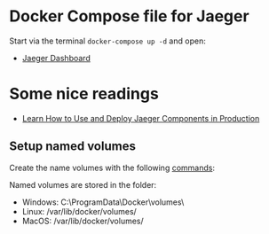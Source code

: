 # Docker Compose file for Jaeger
Start via the terminal `docker-compose up -d` and open:
- [Jaeger Dashboard](http://127.0.0.1:16686/jaeger/)

# Some nice readings
- [Learn How to Use and Deploy Jaeger Components in Production](https://medium.com/swlh/learn-how-to-use-and-deploy-jaeger-components-in-production-fddb9947b2b2)

## Setup named volumes
Create the name volumes with the following [commands](https://docs.docker.com/storage/volumes/):

Named volumes are stored in the folder:
- Windows: C:\ProgramData\Docker\volumes\
- Linux: /var/lib/docker/volumes/
- MacOS: /var/lib/docker/volumes/
